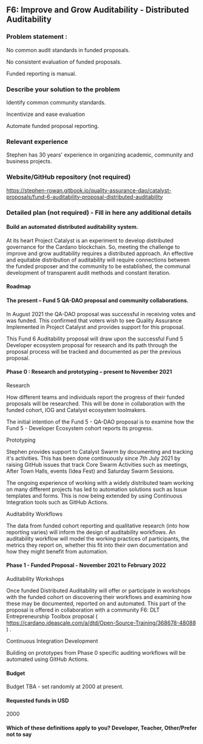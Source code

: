 ##  F6: Improve and Grow Auditability - Distributed Auditability

### Problem statement :

No common audit standards in funded proposals.

No consistent evaluation of funded proposals.

Funded reporting is manual.

### Describe your solution to the problem

Identify common community standards.

Incentivize and ease evaluation

Automate funded proposal reporting.

### Relevant experience

Stephen has 30 years' experience in organizing academic, community and business projects.

### Website/GitHub repository (not required)
https://stephen-rowan.gitbook.io/quality-assurance-dao/catalyst-proposals/fund-6-auditability-proposal-distributed-auditability

### Detailed plan (not required) - Fill in here any additional details

#### Build an automated distributed auditability system.

At its heart Project Catalyst is an experiment to develop distributed governance for the Cardano blockchain. So, meeting the challenge to improve and grow auditability requires a distributed approach. An effective and equitable distribution of auditability will require connections between the funded proposer and the community to be established, the communal development of transparent audit methods and constant iteration. 

#### Roadmap

#### The present – Fund 5 QA-DAO proposal and community collaborations.

In August 2021 the QA-DAO proposal was successful in receiving votes and was funded. This confirmed that voters wish to see Quality Assurance Implemented in Project Catalyst and provides support for this proposal.

This Fund 6 Auditability proposal will draw upon the successful Fund 5 Developer ecosystem proposal for research and its path through the proposal process will be tracked and documented as per the previous proposal.

#### Phase 0 : Research and prototyping – present to November 2021

Research

How different teams and individuals report the progress of their funded proposals will be researched. This will be done in collaboration with the funded cohort, IOG and Catalyst ecosystem toolmakers.

The initial intention of the Fund 5 - QA-DAO proposal is to examine how the Fund 5 - Developer Ecosystem cohort reports its progress.

Prototyping

Stephen provides support to Catalyst Swarm by documenting and tracking it's activities. This has been done continuously since 7th July 2021 by raising GitHub issues that track Core Swarm Activities such as meetings, After Town Halls, events (Idea Fest) and Saturday Swarm Sessions.

The ongoing experience of working with a widely distributed team working on many different projects has led to automation solutions such as Issue templates and forms. This is now being extended by using Continuous Integration tools such as GitHub Actions.

Auditability Workflows

The data from funded cohort reporting and qualitative research (into how reporting varies) will inform the design of auditability workflows. An auditability workflow will model the working practices of participants, the metrics they report on, whether this fit into their own documentation and how they might benefit from automation.

#### Phase 1 - Funded Proposal - November 2021 to February 2022

Auditability Workshops

Once funded Distributed Auditability will offer or participate in workshops with the funded cohort on discovering their workflows and examining how these may be documented, reported on and automated. This part of the proposal is offered in collaboration with a community F6: DLT Entrepreneurship Toolbox proposal ( https://cardano.ideascale.com/a/dtd/Open-Source-Training/368678-48088 ) .

Continuous Integration Development

Building on prototypes from Phase 0 specific auditing workflows will be automated using GitHub Actions.

#### Budget

Budget TBA - set randomly at 2000 at present.

#### Requested funds in USD 

2000


#### Which of these definitions apply to you? Developer, Teacher, Other/Prefer not to say






